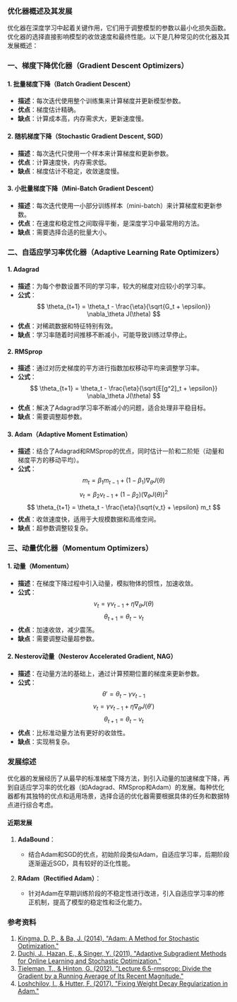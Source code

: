 ### 优化器概述及其发展

优化器在深度学习中起着关键作用，它们用于调整模型的参数以最小化损失函数。优化器的选择直接影响模型的收敛速度和最终性能。以下是几种常见的优化器及其发展概述：

### 一、梯度下降优化器（Gradient Descent Optimizers）

#### 1. 批量梯度下降（Batch Gradient Descent）
- **描述**：每次迭代使用整个训练集来计算梯度并更新模型参数。
- **优点**：梯度估计精确。
- **缺点**：计算成本高，内存需求大，更新速度慢。

#### 2. 随机梯度下降（Stochastic Gradient Descent, SGD）
- **描述**：每次迭代只使用一个样本来计算梯度和更新参数。
- **优点**：计算速度快，内存需求低。
- **缺点**：梯度估计不稳定，收敛速度慢。

#### 3. 小批量梯度下降（Mini-Batch Gradient Descent）
- **描述**：每次迭代使用一小部分训练样本（mini-batch）来计算梯度和更新参数。
- **优点**：在速度和稳定性之间取得平衡，是深度学习中最常用的方法。
- **缺点**：需要选择合适的批量大小。

### 二、自适应学习率优化器（Adaptive Learning Rate Optimizers）

#### 1. Adagrad
- **描述**：为每个参数设置不同的学习率，较大的梯度对应较小的学习率。
- **公式**：$$ \theta_{t+1} = \theta_t - \frac{\eta}{\sqrt{G_t + \epsilon}} \nabla_\theta J(\theta) $$
- **优点**：对稀疏数据和特征特别有效。
- **缺点**：学习率随着时间推移不断减小，可能导致训练过早停止。

#### 2. RMSprop
- **描述**：通过对历史梯度的平方进行指数加权移动平均来调整学习率。
- **公式**：$$ \theta_{t+1} = \theta_t - \frac{\eta}{\sqrt{E[g^2]_t + \epsilon}} \nabla_\theta J(\theta) $$
- **优点**：解决了Adagrad学习率不断减小的问题，适合处理非平稳目标。
- **缺点**：需要调整超参数。

#### 3. Adam（Adaptive Moment Estimation）
- **描述**：结合了Adagrad和RMSprop的优点，同时估计一阶和二阶矩（动量和梯度平方的移动平均）。
- **公式**：
  $$ m_t = \beta_1 m_{t-1} + (1 - \beta_1) \nabla_\theta J(\theta) $$
  $$ v_t = \beta_2 v_{t-1} + (1 - \beta_2) (\nabla_\theta J(\theta))^2 $$
  $$ \theta_{t+1} = \theta_t - \frac{\eta}{\sqrt{v_t} + \epsilon} m_t $$
- **优点**：收敛速度快，适用于大规模数据和高维空间。
- **缺点**：超参数调整较复杂。

### 三、动量优化器（Momentum Optimizers）

#### 1. 动量（Momentum）
- **描述**：在梯度下降过程中引入动量，模拟物体的惯性，加速收敛。
- **公式**：
  $$ v_t = \gamma v_{t-1} + \eta \nabla_\theta J(\theta) $$
  $$ \theta_{t+1} = \theta_t - v_t $$
- **优点**：加速收敛，减少震荡。
- **缺点**：需要调整动量超参数。

#### 2. Nesterov动量（Nesterov Accelerated Gradient, NAG）
- **描述**：在动量方法的基础上，通过计算预期位置的梯度来更新参数。
- **公式**：
  $$ \theta' = \theta_t - \gamma v_{t-1} $$
  $$ v_t = \gamma v_{t-1} + \eta \nabla_\theta J(\theta') $$
  $$ \theta_{t+1} = \theta_t - v_t $$
- **优点**：比标准动量方法有更好的收敛性。
- **缺点**：实现稍复杂。

### 发展综述

优化器的发展经历了从最早的标准梯度下降方法，到引入动量的加速梯度下降，再到自适应学习率的优化器（如Adagrad、RMSprop和Adam）的发展。每种优化器都有其独特的优点和适用场景，选择合适的优化器需要根据具体的任务和数据特点进行综合考虑。

#### 近期发展

1. **AdaBound**：
   - 结合Adam和SGD的优点，初始阶段类似Adam，自适应学习率，后期阶段逐渐逼近SGD，具有较好的泛化性能。

2. **RAdam（Rectified Adam）**：
   - 针对Adam在早期训练阶段的不稳定性进行改进，引入自适应学习率的修正机制，提高了模型的稳定性和泛化能力。

### 参考资料

1. [Kingma, D. P., & Ba, J. (2014). "Adam: A Method for Stochastic Optimization."](https://arxiv.org/abs/1412.6980)
2. [Duchi, J., Hazan, E., & Singer, Y. (2011). "Adaptive Subgradient Methods for Online Learning and Stochastic Optimization."](https://jmlr.org/papers/volume12/duchi11a/duchi11a.pdf)
3. [Tieleman, T., & Hinton, G. (2012). "Lecture 6.5-rmsprop: Divide the Gradient by a Running Average of Its Recent Magnitude."](https://www.cs.toronto.edu/~tijmen/csc321/slides/lecture_slides_lec6.pdf)
4. [Loshchilov, I., & Hutter, F. (2017). "Fixing Weight Decay Regularization in Adam."](https://arxiv.org/abs/1711.05101)